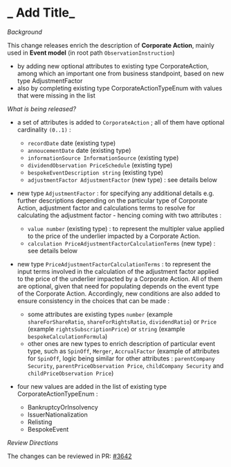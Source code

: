 # _ Add Title_

_Background_

This change releases enrich the description of **Corporate Action**, mainly used in **Event model** (in root path `ObservationInstruction`)

- by adding new optional attributes to existing type CorporateAction, among which an important one from business standpoint, based on new type AdjustmentFactor
- also by completing existing type CorporateActionTypeEnum with values that were missing in the list

_What is being released?_

- a set of attributes is added to `CorporateAction` ; all of them have optional cardinality `(0..1)` :

  - `recordDate` date (existing type)
  - `annoucementDate` date (existing type)
  - `informationSource InformationSource` (existing type)
  - `dividendObservation PriceSchedule` (existing type)
  - `bespokeEventDescription string` (existing type)
  - `adjustmentFactor AdjustmentFactor` (new type) : see details below

- new type `AdjustmentFactor` : for specifying any additional details e.g. further descriptions depending on the particular type of Corporate Action, adjustment factor and calculations terms to resolve for calculating the adjustment factor - hencing coming with two attributes :

  - `value number`  (existing type) : to represent the multipler value applied to the price of the underlier impacted by a Corporate Action.
  - `calculation PriceAdjustmentFactorCalculationTerms` (new type) : see details below

- new type `PriceAdjustmentFactorCalculationTerms` : to represent the input terms involved in the calculation of the adjustment factor applied to the price of the underlier impacted by a Corporate Action. All of them are optional, given that need for populating depends on the event type of the Corporate Action. Accordingly, new conditions are also added to ensure consistency in the choices that can be made :

  - some attributes are existing types `number` (example `shareForShareRatio`, `shareForRightsRatio`, `dividendRatio`) or `Price` (example `rightsSubscriptionPrice`) or `string` (example `bespokeCalculationFormula`)
  - other ones are new types to enrich description of particular event type, such as `SpinOff`, `Merger`, `AccrualFactor` (example of attributes for `SpinOff`, logic being similar for other attributes : `parentCompany Security`, `parentPriceObservation Price`, `childCompany Security` and `childPriceObservation Price`)
  
- four new values are added in the list of existing type CorporateActionTypeEnum :

  - BankruptcyOrInsolvency
  - IssuerNationalization
  - Relisting
  - BespokeEvent

_Review Directions_

The changes can be reviewed in PR: [#3642](https://github.com/finos/common-domain-model/pull/3642) 

